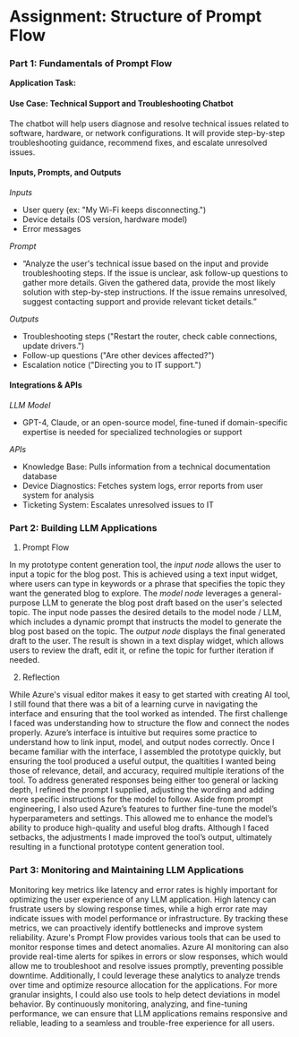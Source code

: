 # Assignment: Structure of Prompt Flow

### Part 1: Fundamentals of Prompt Flow

**Application Task:**

#### Use Case: Technical Support and Troubleshooting Chatbot  
The chatbot will help users diagnose and resolve technical issues related to software, hardware, or network configurations. It will provide step-by-step troubleshooting guidance, recommend fixes, and escalate unresolved issues.  

#### Inputs, Prompts, and Outputs

*Inputs*
- User query (ex: "My Wi-Fi keeps disconnecting.")
- Device details (OS version, hardware model)
- Error messages

*Prompt*
- “Analyze the user's technical issue based on the input and provide troubleshooting steps. If the issue is unclear, ask follow-up questions to gather more details. Given the gathered data, provide the most likely solution with step-by-step instructions. If the issue remains unresolved, suggest contacting support and provide relevant ticket details.” 

*Outputs*
- Troubleshooting steps ("Restart the router, check cable connections, update drivers.")
- Follow-up questions ("Are other devices affected?")
- Escalation notice ("Directing you to IT support.")


#### Integrations & APIs

*LLM Model*
- GPT-4, Claude, or an open-source model, fine-tuned if domain-specific expertise is needed for specialized technologies or support 

*APIs*

- Knowledge Base: Pulls information from a technical documentation database 
- Device Diagnostics: Fetches system logs, error reports from user system for analysis 
- Ticketing System:  Escalates unresolved issues to IT

### Part 2: Building LLM Applications

1. Prompt Flow

In my prototype content generation tool, the *input node* allows the user to input a topic for the blog post. This is achieved using a text input widget, where users can type in keywords or a phrase that specifies the topic they want the generated blog to explore. The *model node* leverages a general-purpose LLM to generate the blog post draft based on the user's selected topic. The input node passes the desired details to the model node / LLM, which includes a dynamic prompt that instructs the model to generate the blog post based on the topic. The *output node* displays the final generated draft to the user. The result is shown in a text display widget, which allows users to review the draft, edit it, or refine the topic for further iteration if needed.

2. Reflection

While Azure's visual editor makes it easy to get started with creating AI tool, I still found that there was a bit of a learning curve in navigating the interface and ensuring that the tool worked as intended. The first challenge I faced was understanding how to structure the flow and connect the nodes properly. Azure’s interface is intuitive but requires some practice to understand how to link input, model, and output nodes correctly. Once I became familiar with the interface, I assembled the prototype quickly, but ensuring the tool produced a useful output, the qualtities I wanted being those of relevance, detail, and accuracy, required multiple iterations of the tool. To address generated responses being either too general or lacking depth, I refined the prompt I supplied, adjusting the wording and adding more specific instructions for the model to follow. Aside from prompt engineering, I also used Azure’s features to further fine-tune the model’s hyperparameters and settings. This allowed me to enhance the model’s ability to produce high-quality and useful blog drafts. Although I faced setbacks, the adjustments I made improved the tool’s output, ultimately resulting in a functional prototype content generation tool.

### Part 3: Monitoring and Maintaining LLM Applications

Monitoring key metrics like latency and error rates is highly important for optimizing the user experience of any LLM application. High latency can frustrate users by slowing response times, while a high error rate may indicate issues with model performance or infrastructure. By tracking these metrics, we can proactively identify bottlenecks and improve system reliability. Azure's Prompt Flow provides various tools that can be used to monitor response times and detect anomalies. Azure AI monitoring can also provide real-time alerts for spikes in errors or slow responses, which would allow me to troubleshoot and resolve issues promptly, preventing possible downtime. Additionally, I could leverage these analytics to analyze trends over time and optimize resource allocation for the applications. For more granular insights, I could also use tools to help detect deviations in model behavior. By continuously monitoring, analyzing, and fine-tuning performance, we can ensure that LLM applications remains responsive and reliable, leading to a seamless and trouble-free experience for all users.
